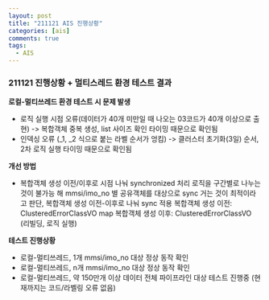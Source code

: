 ```yaml
---
layout: post
title: "211121 AIS 진행상황"
categories: [ais]
comments: true
tags:
  - AIS
---
```

### 211121 진행상황 + 멀티스레드 환경 테스트 결과

**로컬-멀티쓰레드 환경 테스트 시 문제 발생**
- 로직 실행 시점 오류(데이터가 40개 미만일 때 나오는 03코드가 40개 이상으로 출현)
  -> 복합객체 중복 생성, list 사이즈 확인 타이밍 때문으로 확인됨
- 인덱싱 오류 (_1, _2 식으로 붙는 라벨 순서가 엉킴) 
  -> 클러스터 초기화(3일) 순서, 2차 로직 실행 타이밍 때문으로 확인됨

**개선 방법**
- 복합객체 생성 이전/이후로 시점 나눠 synchronized 처리
  로직을 구간별로 나누는 것이 불가능 해 mmsi/imo_no 별 공유객체를 대상으로 sync 거는 것이 최적이라고 판단,
  복합객체 생성 이전-이후로 나눠 sync 적용
  복합객체 생성 이전: ClusteredErrorClassVO map
  복합객체 생성 이후: ClusteredErrorClassVO (리빌딩, 로직 실행)

**테스트 진행상황**
- 로컬-멀티쓰레드, 1개 mmsi/imo_no 대상 정상 동작 확인
- 로컬-멀티쓰레드, n개 mmsi/imo_no 대상 정상 동작 확인
- 로컬-멀티쓰레드, 약 150만개 이상 데이터 전체 파이프라인 대상 테스트 진행중
  (현재까지는 코드/라벨링 오류 없음)